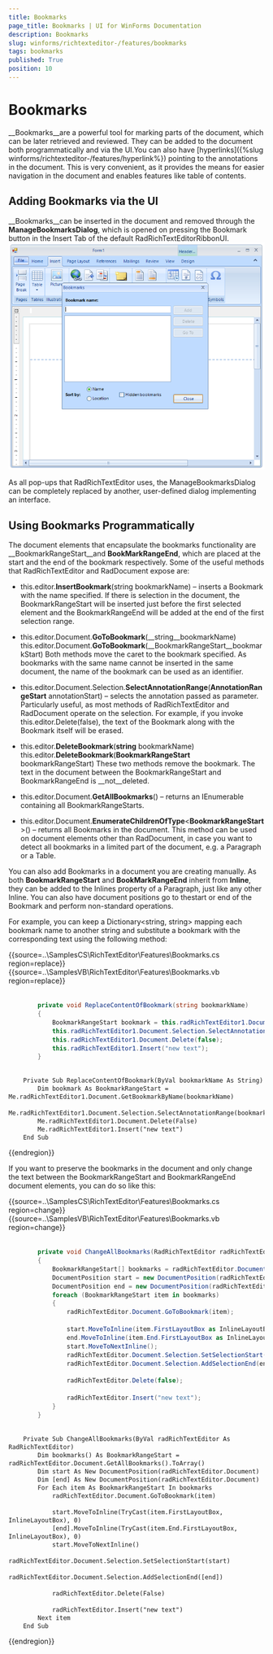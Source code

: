 ```yaml
---
title: Bookmarks
page_title: Bookmarks | UI for WinForms Documentation
description: Bookmarks
slug: winforms/richtexteditor-/features/bookmarks
tags: bookmarks
published: True
position: 10
---
```


# Bookmarks



__Bookmarks__are a powerful tool for marking parts of the document, which can be later retrieved and reviewed. They can be added to the document both programmatically and via the UI.You can also have [hyperlinks]({%slug winforms/richtexteditor-/features/hyperlink%}) pointing to the annotations in the document. This is very convenient, as it provides the means for easier navigation in the document and enables features like table of contents.
      

## Adding Bookmarks via the UI

__Bookmarks__can be inserted in the document and removed through the __ManageBookmarksDialog__, which is opened on pressing the Bookmark button in the Insert Tab of the default RadRichTextEditorRibbonUI.![richtexteditor-features-bookmarks 001](images/richtexteditor-features-bookmarks001.png)

As all pop-ups that RadRichTextEditor uses, the ManageBookmarksDialog can be completely replaced by another, user-defined dialog implementing an interface.



## Using Bookmarks Programmatically

The document elements that encapsulate the bookmarks functionality are __BookmarkRangeStart__and __BookMarkRangeEnd__, which are placed at the start and the end of the bookmark respectively. Some of the useful methods that RadRichTextEditor and RadDocument expose are:
        

* this.editor.__InsertBookmark__(string bookmarkName) – inserts a Bookmark with the name specified. If there is selection in the document, the BookmarkRangeStart will be inserted just before the first selected element and the BookmarkRangeEnd will be added at the end of the first selection range.
            

* this.editor.Document.__GoToBookmark__(__string__bookmarkName) this.editor.Document.__GoToBookmark__(__BookmarkRangeStart__bookmarkStart) Both methods move the caret to the bookmark specified. As bookmarks with the same name cannot be inserted in the same document, the name of the bookmark can be used as an identifier.
            

* this.editor.Document.Selection.__SelectAnnotationRange__(__AnnotationRangeStart__ annotationStart) – selects the annotation passed as parameter. Particularly useful, as most methods of RadRichTextEditor and RadDocument operate on the selection. For example, if you invoke this.editor.Delete(false), the text of the Bookmark along with the Bookmark itself will be erased.
            

* this.editor.__DeleteBookmark__(__string__ bookmarkName) this.editor.__DeleteBookmark__(__BookmarkRangeStart__ bookmarkRangeStart) These two methods remove the bookmark. The text in the document between the BookmarkRangeStart and BookmarkRangeEnd is __not__deleted.
            

* this.editor.Document.__GetAllBookmarks__() – returns an IEnumerable<BookmarkRangeStart> containing all BookmarkRangeStarts.
            

* this.editor.Document.__EnumerateChildrenOfType__<__BookmarkRangeStart__>() – returns all Bookmarks in the document. This method can be used on document elements other than RadDocument, in case you want to detect all bookmarks in a limited part of the document, e.g. a Paragraph or a Table.
            

You can also add Bookmarks in a document you are creating manually. As both __BookmarkRangeStart__ and __BookMarkRangeEnd__ inherit from __Inline__, they can be added to the Inlines property of a Paragraph, just like any other Inline. You can also have document positions go to thestart or end of the Bookmark and perform non-standard operations.
        

For example, you can keep a Dictionary<string, string> mapping each bookmark name to another string and substitute a bookmark with the corresponding text using the following method:


{{source=..\SamplesCS\RichTextEditor\Features\Bookmarks.cs region=replace}} 
{{source=..\SamplesVB\RichTextEditor\Features\Bookmarks.vb region=replace}} 

````C#
        
        private void ReplaceContentOfBookmark(string bookmarkName)
        {
            BookmarkRangeStart bookmark = this.radRichTextEditor1.Document.GetBookmarkByName(bookmarkName);
            this.radRichTextEditor1.Document.Selection.SelectAnnotationRange(bookmark);
            this.radRichTextEditor1.Document.Delete(false);
            this.radRichTextEditor1.Insert("new text");
        }
````
````VB.NET

    Private Sub ReplaceContentOfBookmark(ByVal bookmarkName As String)
        Dim bookmark As BookmarkRangeStart = Me.radRichTextEditor1.Document.GetBookmarkByName(bookmarkName)
        Me.radRichTextEditor1.Document.Selection.SelectAnnotationRange(bookmark)
        Me.radRichTextEditor1.Document.Delete(False)
        Me.radRichTextEditor1.Insert("new text")
    End Sub
````

{{endregion}} 




If you want to preserve the bookmarks in the document and only change the text between the BookmarkRangeStart and BookmarkRangeEnd document elements, you can do so like this:

{{source=..\SamplesCS\RichTextEditor\Features\Bookmarks.cs region=change}} 
{{source=..\SamplesVB\RichTextEditor\Features\Bookmarks.vb region=change}} 

````C#
        
        private void ChangeAllBookmarks(RadRichTextEditor radRichTextEditor)
        {
            BookmarkRangeStart[] bookmarks = radRichTextEditor.Document.GetAllBookmarks().ToArray<BookmarkRangeStart>();
            DocumentPosition start = new DocumentPosition(radRichTextEditor.Document);
            DocumentPosition end = new DocumentPosition(radRichTextEditor.Document);
            foreach (BookmarkRangeStart item in bookmarks)
            {
                radRichTextEditor.Document.GoToBookmark(item);
                
                start.MoveToInline(item.FirstLayoutBox as InlineLayoutBox, 0);
                end.MoveToInline(item.End.FirstLayoutBox as InlineLayoutBox, 0);
                start.MoveToNextInline();
                radRichTextEditor.Document.Selection.SetSelectionStart(start);
                radRichTextEditor.Document.Selection.AddSelectionEnd(end);
                
                radRichTextEditor.Delete(false);
                
                radRichTextEditor.Insert("new text");
            }
        }
````
````VB.NET

    Private Sub ChangeAllBookmarks(ByVal radRichTextEditor As RadRichTextEditor)
        Dim bookmarks() As BookmarkRangeStart = radRichTextEditor.Document.GetAllBookmarks().ToArray()
        Dim start As New DocumentPosition(radRichTextEditor.Document)
        Dim [end] As New DocumentPosition(radRichTextEditor.Document)
        For Each item As BookmarkRangeStart In bookmarks
            radRichTextEditor.Document.GoToBookmark(item)

            start.MoveToInline(TryCast(item.FirstLayoutBox, InlineLayoutBox), 0)
            [end].MoveToInline(TryCast(item.End.FirstLayoutBox, InlineLayoutBox), 0)
            start.MoveToNextInline()
            radRichTextEditor.Document.Selection.SetSelectionStart(start)
            radRichTextEditor.Document.Selection.AddSelectionEnd([end])

            radRichTextEditor.Delete(False)

            radRichTextEditor.Insert("new text")
        Next item
    End Sub
````

{{endregion}} 





